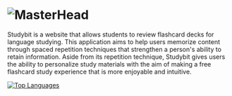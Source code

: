 # ![MasterHead](studybit.png)

Studybit is a website that allows students to review flashcard decks for language studying. This application aims to help users memorize 
content through spaced repetition techniques that strengthen a person's ability to retain information. Aside from its repetition 
technique, Studybit gives users the ability to personalize study materials with the aim of making a free flashcard study experience 
that is more enjoyable and intuitive.


<a href="https://github.com/pamelamor" align="left">
<img src="https://github-readme-stats.vercel.app/api/top-langs/?username=pamelamor&langs_count=10&title_color=ffffff&text_color=ffffff&icon_color=3382ed&bg_color=1e3a8a&hide_border=true&locale=en&custom_title=Top%20%Languages" alt="Top Languages" />
</a>

